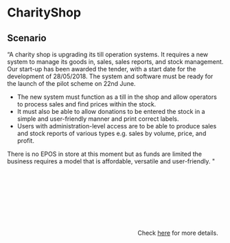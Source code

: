 # CharityShop

## Scenario

“A charity shop is upgrading its till operation systems. It requires a new system to manage its goods in, sales, sales reports, and stock management. Our start-up has been awarded the tender, with a start date for the development of 28/05/2018. The system and software must be ready for the launch of the pilot scheme on 22nd June.

* The new system must function as a till in the shop and allow operators to process sales and find prices within the stock.
* It must also be able to allow donations to be entered the stock in a simple and user-friendly manner and print correct labels.
* Users with administration-level access are to be able to produce sales and stock reports of various types e.g. sales by volume, price, and profit.

There is no EPOS in store at this moment but as funds are limited the business requires a model that is affordable, versatile and user-friendly. "

<object data="https://github.com/togashidm/CharityShop/blob/master/Project_Presentation.pdf" type="application/pdf" width="700px" height="700px">
    <embed src="https://github.com/togashidm/CharityShop/blob/master/Project_Presentation.pdf">
        Check <a href="https://github.com/togashidm/CharityShop/blob/master/Project_Presentation.pdf">here</a>
    </embed>
</object> for more details.
